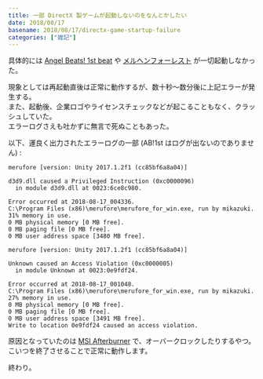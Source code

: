 ```yaml
---
title: 一部 DirectX 製ゲームが起動しないのをなんとかしたい
date: 2018/08/17
basename: 2018/08/17/directx-game-startup-failure
categories: ["雑記"]
---
```


具体的には [Angel Beats! 1st beat](http://key.visualarts.gr.jp/angelbeats/) や [メルヘンフォーレスト](http://anemonecoronaria.sakura.ne.jp/merufore/) が一切起動しなかった。

現象としては再起動直後は正常に動作するが、数十秒～数分後に上記エラーが発生する。  
また、起動後、企業ロゴやライセンスチェックなどが起こることもなく、クラッシュしていた。  
エラーログさえも吐かずに無言で死ぬこともあった。

以下、運良く出力されたエラーログの一部 (AB!1st はログが出ないのでありません) :

```
merufore [version: Unity 2017.1.2f1 (cc85bf6a8a04)]

d3d9.dll caused a Privileged Instruction (0xc0000096)
  in module d3d9.dll at 0023:6ce8c980.

Error occurred at 2018-08-17_004336.
C:\Program Files (x86)\merufore\merufore_for_win.exe, run by mikazuki.
31% memory in use.
0 MB physical memory [0 MB free].
0 MB paging file [0 MB free].
0 MB user address space [3480 MB free].
```

```
merufore [version: Unity 2017.1.2f1 (cc85bf6a8a04)]

Unknown caused an Access Violation (0xc0000005)
  in module Unknown at 0023:0e9fdf24.

Error occurred at 2018-08-17_001048.
C:\Program Files (x86)\merufore\merufore_for_win.exe, run by mikazuki.
27% memory in use.
0 MB physical memory [0 MB free].
0 MB paging file [0 MB free].
0 MB user address space [3491 MB free].
Write to location 0e9fdf24 caused an access violation.
```

原因となっていたのは [MSI Afterburner](https://jp.msi.com/page/afterburner) で、オーバークロックしたりするやつ。  
こいつを終了させることで正常に動作します。

終わり。
